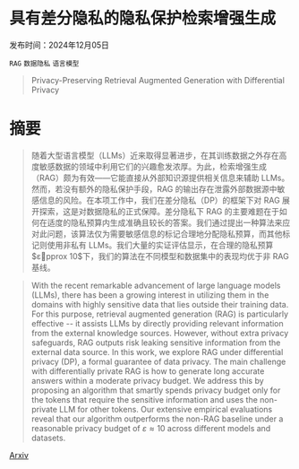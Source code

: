 # 具有差分隐私的隐私保护检索增强生成

发布时间：2024年12月05日

`RAG` `数据隐私` `语言模型`

> Privacy-Preserving Retrieval Augmented Generation with Differential Privacy

# 摘要

> 随着大型语言模型（LLMs）近来取得显著进步，在其训练数据之外存在高度敏感数据的领域中利用它们的兴趣愈发浓厚。为此，检索增强生成（RAG）颇为有效——它能直接从外部知识源提供相关信息来辅助 LLMs。然而，若没有额外的隐私保护手段，RAG 的输出存在泄露外部数据源中敏感信息的风险。在本项工作中，我们在差分隐私（DP）的框架下对 RAG 展开探索，这是对数据隐私的正式保障。差分隐私下 RAG 的主要难题在于如何在适度的隐私预算内生成准确且较长的答案。我们通过提出一种算法来应对此问题，该算法仅为需要敏感信息的标记合理地分配隐私预算，而其他标记则使用非私有 LLMs。我们大量的实证评估显示，在合理的隐私预算$εpprox 10$下，我们的算法在不同模型和数据集中的表现均优于非 RAG 基线。

> With the recent remarkable advancement of large language models (LLMs), there has been a growing interest in utilizing them in the domains with highly sensitive data that lies outside their training data. For this purpose, retrieval augmented generation (RAG) is particularly effective -- it assists LLMs by directly providing relevant information from the external knowledge sources. However, without extra privacy safeguards, RAG outputs risk leaking sensitive information from the external data source. In this work, we explore RAG under differential privacy (DP), a formal guarantee of data privacy. The main challenge with differentially private RAG is how to generate long accurate answers within a moderate privacy budget. We address this by proposing an algorithm that smartly spends privacy budget only for the tokens that require the sensitive information and uses the non-private LLM for other tokens. Our extensive empirical evaluations reveal that our algorithm outperforms the non-RAG baseline under a reasonable privacy budget of $ε\approx 10$ across different models and datasets.

[Arxiv](https://arxiv.org/abs/2412.04697)